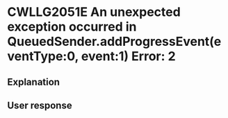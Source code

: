 # CWLLG2051E An unexpected exception occurred in QueuedSender.addProgressEvent(eventType:0, event:1)  Error: 2

## Explanation

## User response